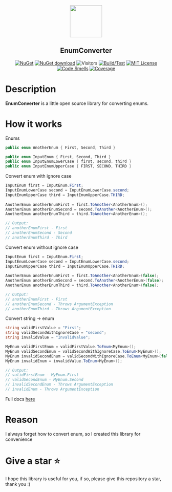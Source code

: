 <div align="center">
 <img src="icon.png" weight="100px" height="100" />
 <h2>EnumConverter</h2>
 

 [![NuGet](https://img.shields.io/nuget/v/Kurnakov.EnumConverter.svg)](https://www.nuget.org/packages/Kurnakov.EnumConverter)
 [![NuGet download](https://img.shields.io/nuget/dt/Kurnakov.EnumConverter.svg)](https://www.nuget.org/packages/Kurnakov.EnumConverter) 
 ![Visitors](https://api.visitorbadge.io/api/visitors?path=https%3A%2F%2Fgithub.com%kurnakovv%EnumConverter&countColor=%23263759&style=flat)
 [![Build/Test](https://github.com/KurnakovMaksim/EnumConverter/actions/workflows/build-test.yml/badge.svg)](https://github.com/KurnakovMaksim/EnumConverter/actions/workflows/build-test.yml)
[![MIT License](https://img.shields.io/github/license/KurnakovMaksim/EnumConverter?color=%230b0&style=flat)](https://github.com/KurnakovMaksim/EnumConverter/blob/main/LICENSE)
 [![Code Smells](https://sonarcloud.io/api/project_badges/measure?project=kurnakovv_EnumConverter&metric=code_smells)](https://sonarcloud.io/summary/new_code?id=kurnakovv_EnumConverter) [![Coverage](https://sonarcloud.io/api/project_badges/measure?project=kurnakovv_EnumConverter&metric=coverage)](https://sonarcloud.io/summary/new_code?id=kurnakovv_EnumConverter)

</div>

# Description
<b>EnumConverter</b> is a little open source library for converting enums.

# How it works

Enums
``` cs
public enum AnotherEnum { First, Second, Third }

public enum InputEnum { First, Second, Third }
public enum InputEnumLowerCase { first, second, third }
public enum InputEnumUpperCase { FIRST, SECOND, THIRD }
```

Convert enum with ignore case
``` cs
InputEnum first = InputEnum.First;
InputEnumLowerCase second = InputEnumLowerCase.second;
InputEnumUpperCase third = InputEnumUpperCase.THIRD;
           
AnotherEnum anotherEnumFirst = first.ToAnother<AnotherEnum>();
AnotherEnum anotherEnumSecond = second.ToAnother<AnotherEnum>();
AnotherEnum anotherEnumThird = third.ToAnother<AnotherEnum>();

// Output:
// anotherEnumFirst - First
// anotherEnumSecond - Second
// anotherEnumThird - Third
```

Convert enum without ignore case
``` cs
InputEnum first = InputEnum.First;
InputEnumLowerCase second = InputEnumLowerCase.second;
InputEnumUpperCase third = InputEnumUpperCase.THIRD;
           
AnotherEnum anotherEnumFirst = first.ToAnother<AnotherEnum>(false);
AnotherEnum anotherEnumSecond = second.ToAnother<AnotherEnum>(false);
AnotherEnum anotherEnumThird = third.ToAnother<AnotherEnum>(false);

// Output:
// anotherEnumFirst - First
// anotherEnumSecond - Throws ArgumentException
// anotherEnumThird - Throws ArgumentException
```

Convert string -> enum
``` cs
string validFirstValue = "First";
string validSecondWithIgnoreCase = "second";
string invalidValue = "InvalidValue";

MyEnum validFirstEnum = validFirstValue.ToEnum<MyEnum>();
MyEnum validSecondEnum = validSecondWithIgnoreCase.ToEnum<MyEnum>();
MyEnum invalidSecondEnum = validSecondWithIgnoreCase.ToEnum<MyEnum>(false);
MyEnum invalidEnum = invalidValue.ToEnum<MyEnum>();

// Output:
// validFirstEnum - MyEnum.First
// validSecondEnum - MyEnum.Second
// invalidSecondEnum - Throws ArgumentException
// invalidEnum - Throws ArgumentException
```

Full docs [here](https://github.com/kurnakovv/EnumConverter/blob/main/DocsReadMe.md)

# Reason
I always forget how to convert enum, so I created this library for convenience

# Give a star ⭐
I hope this library is useful for you, if so, please give this repository a star, thank you :)

